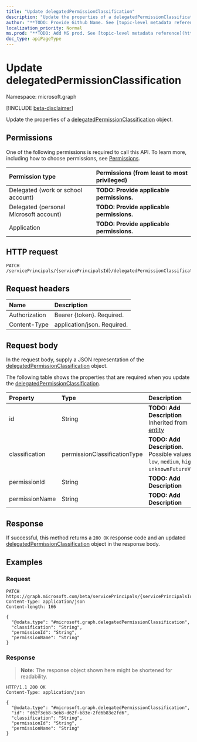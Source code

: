 ```yaml
---
title: "Update delegatedPermissionClassification"
description: "Update the properties of a delegatedPermissionClassification object."
author: "**TODO: Provide Github Name. See [topic-level metadata reference](https://msgo.azurewebsites.net/add/document/guidelines/metadata.html#topic-level-metadata)**"
localization_priority: Normal
ms.prod: "**TODO: Add MS prod. See [topic-level metadata reference](https://msgo.azurewebsites.net/add/document/guidelines/metadata.html#topic-level-metadata)**"
doc_type: apiPageType
---
```


# Update delegatedPermissionClassification
Namespace: microsoft.graph

[!INCLUDE [beta-disclaimer](../../includes/beta-disclaimer.md)]

Update the properties of a [delegatedPermissionClassification](../resources/delegatedpermissionclassification.md) object.

## Permissions
One of the following permissions is required to call this API. To learn more, including how to choose permissions, see [Permissions](/graph/permissions-reference).

|Permission type|Permissions (from least to most privileged)|
|:---|:---|
|Delegated (work or school account)|**TODO: Provide applicable permissions.**|
|Delegated (personal Microsoft account)|**TODO: Provide applicable permissions.**|
|Application|**TODO: Provide applicable permissions.**|

## HTTP request

<!-- {
  "blockType": "ignored"
}
-->
``` http
PATCH /servicePrincipals/{servicePrincipalsId}/delegatedPermissionClassifications/{delegatedPermissionClassificationId}
```

## Request headers
|Name|Description|
|:---|:---|
|Authorization|Bearer {token}. Required.|
|Content-Type|application/json. Required.|

## Request body
In the request body, supply a JSON representation of the [delegatedPermissionClassification](../resources/delegatedpermissionclassification.md) object.

The following table shows the properties that are required when you update the [delegatedPermissionClassification](../resources/delegatedpermissionclassification.md).

|Property|Type|Description|
|:---|:---|:---|
|id|String|**TODO: Add Description** Inherited from [entity](../resources/entity.md)|
|classification|permissionClassificationType|**TODO: Add Description**. Possible values are: `low`, `medium`, `high`, `unknownFutureValue`.|
|permissionId|String|**TODO: Add Description**|
|permissionName|String|**TODO: Add Description**|



## Response

If successful, this method returns a `200 OK` response code and an updated [delegatedPermissionClassification](../resources/delegatedpermissionclassification.md) object in the response body.

## Examples

### Request
<!-- {
  "blockType": "request",
  "name": "update_delegatedpermissionclassification"
}
-->
``` http
PATCH https://graph.microsoft.com/beta/servicePrincipals/{servicePrincipalsId}/delegatedPermissionClassifications/{delegatedPermissionClassificationId}
Content-Type: application/json
Content-length: 166

{
  "@odata.type": "#microsoft.graph.delegatedPermissionClassification",
  "classification": "String",
  "permissionId": "String",
  "permissionName": "String"
}
```


### Response
>**Note:** The response object shown here might be shortened for readability.
<!-- {
  "blockType": "response",
  "truncated": true
}
-->
``` http
HTTP/1.1 200 OK
Content-Type: application/json

{
  "@odata.type": "#microsoft.graph.delegatedPermissionClassification",
  "id": "d62f3eb8-3eb8-d62f-b83e-2fd6b83e2fd6",
  "classification": "String",
  "permissionId": "String",
  "permissionName": "String"
}
```

